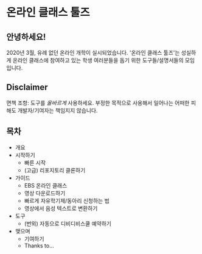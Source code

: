 # 온라인 클래스 툴즈
## 안녕하세요!
2020년 3월, 유례 없던 온라인 개학이 실시되었습니다. '온라인 클래스 툴즈'는 성실하게 온라인 클래스에 참여하고 있는 학생 여러분들을 돕기 위한 도구들/설명서들의 모임입니다.
## Disclaimer
면책 조항: 도구를 *올바르게* 사용하세요. 부정한 목적으로 사용해서 일어나는 어떠한 피해도 개발자/기여자는 책임지지 않습니다.

## 목차
- 개요
- 시작하기
  - 빠른 시작
  - (고급) 리포지토리 클론하기
- 가이드
  - EBS 온라인 클래스
  - 영상 다운로드하기
  - 빠르게 자유학기제/동아리 신청하는 법
  - 영상에서 음성 텍스트로 변환하기
- 도구
  - (번외) 자동으로 디비디비스쿨 예약하기
- 맺으며
  - 기여하기
  - Thanks to...
